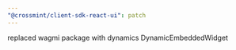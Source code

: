 ```yaml
---
"@crossmint/client-sdk-react-ui": patch
---
```


replaced wagmi package with dynamics DynamicEmbeddedWidget
